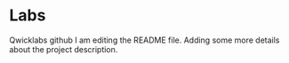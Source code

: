 # Labs
Qwicklabs github
I am editing the README file. Adding some more details about the project description.

